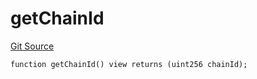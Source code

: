 # getChainId
[Git Source](https://github.com/llama-community/vertex-v1/blob/cc88cdb8bad11e53bd46d72467d70a467b8b1b95/src/utils/Helpers.sol)


```solidity
function getChainId() view returns (uint256 chainId);
```

